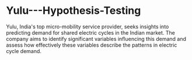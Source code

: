 # Yulu---Hypothesis-Testing
Yulu, India's top micro-mobility service provider, seeks insights into predicting demand for shared electric cycles in the Indian market. The company aims to identify significant variables influencing this demand and assess how effectively these variables describe the patterns in electric cycle demand.
